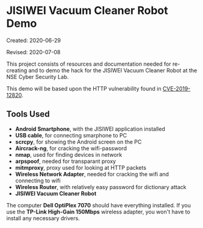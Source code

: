 # JISIWEI Vacuum Cleaner Robot Demo
Created: 2020-06-29

Revised: 2020-07-08

This project consists of resources and documentation needed for re-creating and to demo the hack for the JISIWEI Vacuum Cleaner Robot at the NSE Cyber Security Lab. 

This demo will be based upon the HTTP vulnerability found in [CVE-2019-12820](https://www.cvedetails.com/cve/CVE-2019-12820/).

## Tools Used
- **Android Smartphone**, with the JISIWEI application installed
- **USB cable**, for connecting smarphone to PC
- **scrcpy**, for showing the Android screen on the PC
- **Aircrack-ng**, for cracking the wifi-password
- **nmap**, used for finding devices in network
- **arpspoof**, needed for transparant proxy
- **mitmproxy**, proxy used for looking at HTTP packets
- **Wireless Network Adapter**, needed for cracking the wifi and connecting to wifi
- **Wireless Router**, with relatively easy password for dictionary attack
- **JISIWEI Vacuum Cleaner Robot**

The computer **Dell OptiPlex 7070** should have everything installed. If you use the **TP-Link High-Gain 150Mbps** wireless adapter, you won't have to install any necessary drivers.
